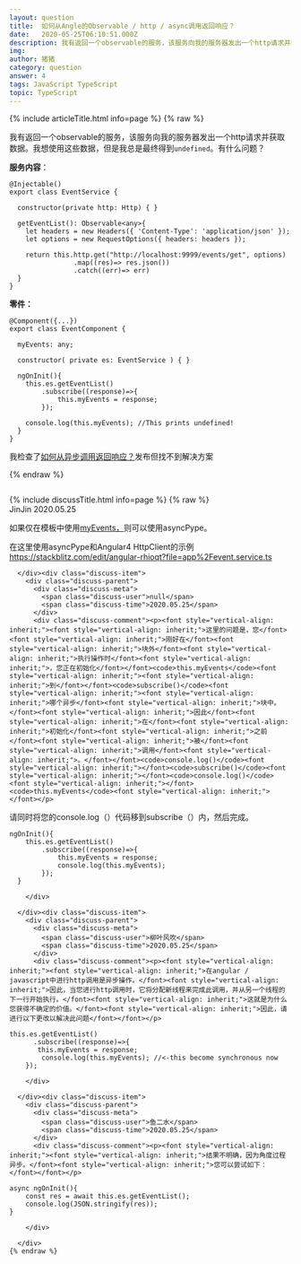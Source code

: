 ```yaml
---
layout: question
title:  如何从Angle的Observable / http / async调用返回响应？
date:   2020-05-25T06:10:51.000Z
description: 我有返回一个observable的服务，该服务向我的服务器发出一个http请求并获取数据。我想使用这些数据，但是我总是最终得到undefined。有什么问...
img: 
author: 猪猪
category: question
answer: 4
tags: JavaScript TypeScript
topic: TypeScript
---
```

<div class="article-root">
  <div class="article">
    {% include articleTitle.html info=page %}
    {% raw %}
    <div class="article-content"><p><font style="vertical-align: inherit;"><font style="vertical-align: inherit;">我有返回一个observable的服务，该服务向我的服务器发出一个http请求并获取数据。</font><font style="vertical-align: inherit;">我想使用这些数据，但是我总是最终得到</font></font><code>undefined</code><font style="vertical-align: inherit;"><font style="vertical-align: inherit;">。</font><font style="vertical-align: inherit;">有什么问题？</font></font></p>

<p><strong><font style="vertical-align: inherit;"><font style="vertical-align: inherit;">服务内容</font></font></strong><font style="vertical-align: inherit;"><font style="vertical-align: inherit;">：</font></font></p>

<pre class="lang-js prettyprint prettyprinted" style=""><code><span class="lit">@Injectable</span><span class="pun">()</span><span class="pln">
</span><span class="kwd">export</span><span class="pln"> </span><span class="kwd">class</span><span class="pln"> </span><span class="typ">EventService</span><span class="pln"> </span><span class="pun">{</span><span class="pln">

  </span><span class="kwd">constructor</span><span class="pun">(</span><span class="kwd">private</span><span class="pln"> http</span><span class="pun">:</span><span class="pln"> </span><span class="typ">Http</span><span class="pun">)</span><span class="pln"> </span><span class="pun">{</span><span class="pln"> </span><span class="pun">}</span><span class="pln">

  getEventList</span><span class="pun">():</span><span class="pln"> </span><span class="typ">Observable</span><span class="pun">&lt;</span><span class="pln">any</span><span class="pun">&gt;{</span><span class="pln">
    </span><span class="kwd">let</span><span class="pln"> headers </span><span class="pun">=</span><span class="pln"> </span><span class="kwd">new</span><span class="pln"> </span><span class="typ">Headers</span><span class="pun">({</span><span class="pln"> </span><span class="str">'Content-Type'</span><span class="pun">:</span><span class="pln"> </span><span class="str">'application/json'</span><span class="pln"> </span><span class="pun">});</span><span class="pln">
    </span><span class="kwd">let</span><span class="pln"> options </span><span class="pun">=</span><span class="pln"> </span><span class="kwd">new</span><span class="pln"> </span><span class="typ">RequestOptions</span><span class="pun">({</span><span class="pln"> headers</span><span class="pun">:</span><span class="pln"> headers </span><span class="pun">});</span><span class="pln">

    </span><span class="kwd">return</span><span class="pln"> </span><span class="kwd">this</span><span class="pun">.</span><span class="pln">http</span><span class="pun">.</span><span class="kwd">get</span><span class="pun">(</span><span class="str">"http://localhost:9999/events/get"</span><span class="pun">,</span><span class="pln"> options</span><span class="pun">)</span><span class="pln">
                </span><span class="pun">.</span><span class="pln">map</span><span class="pun">((</span><span class="pln">res</span><span class="pun">)=&gt;</span><span class="pln"> res</span><span class="pun">.</span><span class="pln">json</span><span class="pun">())</span><span class="pln">
                </span><span class="pun">.</span><span class="kwd">catch</span><span class="pun">((</span><span class="pln">err</span><span class="pun">)=&gt;</span><span class="pln"> err</span><span class="pun">)</span><span class="pln">
  </span><span class="pun">}</span><span class="pln">
</span><span class="pun">}</span></code></pre>

<p><strong><font style="vertical-align: inherit;"><font style="vertical-align: inherit;">零件：</font></font></strong></p>

<pre class="lang-js prettyprint prettyprinted" style=""><code><span class="lit">@Component</span><span class="pun">({...})</span><span class="pln">
</span><span class="kwd">export</span><span class="pln"> </span><span class="kwd">class</span><span class="pln"> </span><span class="typ">EventComponent</span><span class="pln"> </span><span class="pun">{</span><span class="pln">

  myEvents</span><span class="pun">:</span><span class="pln"> any</span><span class="pun">;</span><span class="pln">

  </span><span class="kwd">constructor</span><span class="pun">(</span><span class="pln"> </span><span class="kwd">private</span><span class="pln"> es</span><span class="pun">:</span><span class="pln"> </span><span class="typ">EventService</span><span class="pln"> </span><span class="pun">)</span><span class="pln"> </span><span class="pun">{</span><span class="pln"> </span><span class="pun">}</span><span class="pln">

  ngOnInit</span><span class="pun">(){</span><span class="pln">
    </span><span class="kwd">this</span><span class="pun">.</span><span class="pln">es</span><span class="pun">.</span><span class="pln">getEventList</span><span class="pun">()</span><span class="pln">
        </span><span class="pun">.</span><span class="pln">subscribe</span><span class="pun">((</span><span class="pln">response</span><span class="pun">)=&gt;{</span><span class="pln">
            </span><span class="kwd">this</span><span class="pun">.</span><span class="pln">myEvents </span><span class="pun">=</span><span class="pln"> response</span><span class="pun">;</span><span class="pln">
        </span><span class="pun">});</span><span class="pln">

    console</span><span class="pun">.</span><span class="pln">log</span><span class="pun">(</span><span class="kwd">this</span><span class="pun">.</span><span class="pln">myEvents</span><span class="pun">);</span><span class="pln"> </span><span class="com">//This prints undefined!</span><span class="pln">
  </span><span class="pun">}</span><span class="pln">
</span><span class="pun">}</span></code></pre>

<p><font style="vertical-align: inherit;"><font style="vertical-align: inherit;">我检查了</font></font><a href="https://stackoverflow.com/questions/14220321/how-do-i-return-the-response-from-an-asynchronous-call"><font style="vertical-align: inherit;"><font style="vertical-align: inherit;">如何从异步调用返回响应？</font></font></a><font style="vertical-align: inherit;"><font style="vertical-align: inherit;">发布但找不到解决方案</font></font></p></div>
    {% endraw %}
  </div>
  <p style="height: 0;width:0;overflow: hidden;"> 第4166篇《如何从Angle的Observable / http / async调用返回响应？》来自Winter(https://github.com/aiyld/aiyld.github.io)的站点</p>
  <div class="discuss-wrapper">
    {% include discussTitle.html info=page %}
    {% raw %}
    <div class="discuss-item">
        <div class="discuss-parent">
          <div class="discuss-meta">
            <span class="discuss-user">JinJin</span>
            <span class="discuss-time">2020.05.25</span>
          </div>
          <div class="discuss-comment"><p><font style="vertical-align: inherit;"><font style="vertical-align: inherit;">如果仅在模板中</font><font style="vertical-align: inherit;">使用</font></font><a href="https://angular.io/api/common/AsyncPipe" rel="nofollow noreferrer"><font style="vertical-align: inherit;"><font style="vertical-align: inherit;">myEvents，</font></font></a><font style="vertical-align: inherit;"><font style="vertical-align: inherit;">则可以使用asyncPype。</font></font></p>

<p><font style="vertical-align: inherit;"><font style="vertical-align: inherit;">在这里使用asyncPype和Angular4 HttpClient的示例</font></font><a href="https://stackblitz.com/edit/angular-rhioqt?file=app%2Fevent.service.ts" rel="nofollow noreferrer"><font style="vertical-align: inherit;"><font style="vertical-align: inherit;">https://stackblitz.com/edit/angular-rhioqt?file=app%2Fevent.service.ts</font></font></a></p></div>
        </div>
        
      </div><div class="discuss-item">
        <div class="discuss-parent">
          <div class="discuss-meta">
            <span class="discuss-user">null</span>
            <span class="discuss-time">2020.05.25</span>
          </div>
          <div class="discuss-comment"><p><font style="vertical-align: inherit;"><font style="vertical-align: inherit;">这里的问题是，您</font><font style="vertical-align: inherit;">刚好在</font><font style="vertical-align: inherit;">块外</font><font style="vertical-align: inherit;">执行操作时</font><font style="vertical-align: inherit;">，您正在初始化</font></font><code>this.myEvents</code><font style="vertical-align: inherit;"><font style="vertical-align: inherit;">到</font></font><code>subscribe()</code><font style="vertical-align: inherit;"><font style="vertical-align: inherit;">哪个异步</font><font style="vertical-align: inherit;">块中。</font><font style="vertical-align: inherit;">因此</font><font style="vertical-align: inherit;">在</font><font style="vertical-align: inherit;">初始化</font><font style="vertical-align: inherit;">之前</font><font style="vertical-align: inherit;">被</font><font style="vertical-align: inherit;">调用</font><font style="vertical-align: inherit;">。</font></font><code>console.log()</code><font style="vertical-align: inherit;"></font><code>subscribe()</code><font style="vertical-align: inherit;"></font><code>console.log()</code><font style="vertical-align: inherit;"></font><code>this.myEvents</code><font style="vertical-align: inherit;"></font></p>

<p><font style="vertical-align: inherit;"><font style="vertical-align: inherit;">请同时将您的console.log（）代码移到subscribe（）内，然后完成。</font></font></p>

<pre class="lang-js prettyprint prettyprinted" style=""><code><span class="pln">ngOnInit</span><span class="pun">(){</span><span class="pln">
    </span><span class="kwd">this</span><span class="pun">.</span><span class="pln">es</span><span class="pun">.</span><span class="pln">getEventList</span><span class="pun">()</span><span class="pln">
        </span><span class="pun">.</span><span class="pln">subscribe</span><span class="pun">((</span><span class="pln">response</span><span class="pun">)=&gt;{</span><span class="pln">
            </span><span class="kwd">this</span><span class="pun">.</span><span class="pln">myEvents </span><span class="pun">=</span><span class="pln"> response</span><span class="pun">;</span><span class="pln">
            console</span><span class="pun">.</span><span class="pln">log</span><span class="pun">(</span><span class="kwd">this</span><span class="pun">.</span><span class="pln">myEvents</span><span class="pun">);</span><span class="pln">
        </span><span class="pun">});</span><span class="pln">
  </span><span class="pun">}</span></code></pre></div>
        </div>
        
      </div><div class="discuss-item">
        <div class="discuss-parent">
          <div class="discuss-meta">
            <span class="discuss-user">柳叶风吹</span>
            <span class="discuss-time">2020.05.25</span>
          </div>
          <div class="discuss-comment"><p><font style="vertical-align: inherit;"><font style="vertical-align: inherit;">在angular / javascript中进行http调用是异步操作。</font><font style="vertical-align: inherit;">因此，当您进行http调用时，它将分配新线程来完成此调用，并从另一个线程的下一行开始执行。</font><font style="vertical-align: inherit;">这就是为什么您获得不确定的价值。</font><font style="vertical-align: inherit;">因此，请进行以下更改以解决此问题</font></font></p>

<pre class="lang-js prettyprint prettyprinted" style=""><code><span class="kwd">this</span><span class="pun">.</span><span class="pln">es</span><span class="pun">.</span><span class="pln">getEventList</span><span class="pun">()</span><span class="pln">  
      </span><span class="pun">.</span><span class="pln">subscribe</span><span class="pun">((</span><span class="pln">response</span><span class="pun">)=&gt;{</span><span class="pln">  
       </span><span class="kwd">this</span><span class="pun">.</span><span class="pln">myEvents </span><span class="pun">=</span><span class="pln"> response</span><span class="pun">;</span><span class="pln">  
        console</span><span class="pun">.</span><span class="pln">log</span><span class="pun">(</span><span class="kwd">this</span><span class="pun">.</span><span class="pln">myEvents</span><span class="pun">);</span><span class="pln"> </span><span class="com">//&lt;-this become synchronous now  </span><span class="pln">
    </span><span class="pun">});</span></code></pre></div>
        </div>
        
      </div><div class="discuss-item">
        <div class="discuss-parent">
          <div class="discuss-meta">
            <span class="discuss-user">鱼二水</span>
            <span class="discuss-time">2020.05.25</span>
          </div>
          <div class="discuss-comment"><p><font style="vertical-align: inherit;"><font style="vertical-align: inherit;">结果不明确，因为角度过程异步。</font><font style="vertical-align: inherit;">您可以尝试如下：</font></font></p>

<pre class="lang-js prettyprint prettyprinted" style=""><code><span class="kwd">async</span><span class="pln"> ngOnInit</span><span class="pun">(){</span><span class="pln">
    </span><span class="kwd">const</span><span class="pln"> res </span><span class="pun">=</span><span class="pln"> </span><span class="kwd">await</span><span class="pln"> </span><span class="kwd">this</span><span class="pun">.</span><span class="pln">es</span><span class="pun">.</span><span class="pln">getEventList</span><span class="pun">();</span><span class="pln">
    console</span><span class="pun">.</span><span class="pln">log</span><span class="pun">(</span><span class="pln">JSON</span><span class="pun">.</span><span class="pln">stringify</span><span class="pun">(</span><span class="pln">res</span><span class="pun">));</span><span class="pln">
</span><span class="pun">}</span></code></pre></div>
        </div>
        
      </div>
    {% endraw %}
  </div>
<div>
